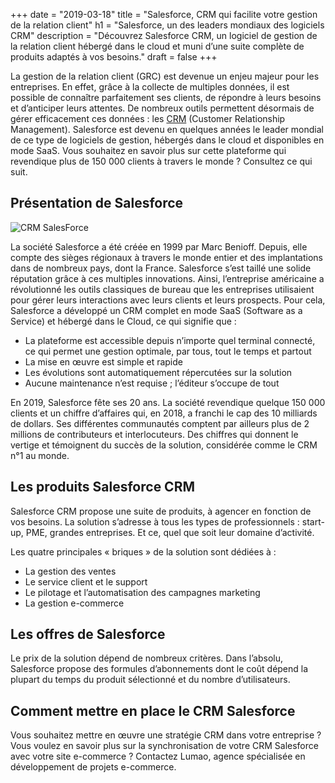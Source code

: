 +++
date = "2019-03-18"
title = "Salesforce, CRM qui facilite votre gestion de la relation client"
h1 = "Salesforce, un des leaders mondiaux des logiciels CRM"
description = "Découvrez Salesforce CRM, un logiciel de gestion de la relation client hébergé dans le cloud et muni d’une suite complète de produits adaptés à vos besoins."
draft = false
+++

La gestion de la relation client (GRC) est devenue un enjeu majeur pour les entreprises. En effet, grâce à la collecte de multiples données, il est possible de connaître parfaitement ses clients, de répondre à leurs besoins et d’anticiper leurs attentes. De nombreux outils permettent désormais de gérer efficacement ces données : les [CRM](/ecommerce/cms/magento/crm/) (Customer Relationship Management). Salesforce est devenu en quelques années le leader mondial de ce type de logiciels de gestion, hébergés dans le cloud et disponibles en mode SaaS. Vous souhaitez en savoir plus sur cette plateforme qui revendique plus de 150 000 clients à travers le monde ? Consultez ce qui suit.

## Présentation de Salesforce

<img class="animate zoomIn margin-auto" src="/images/crm/logo_salesforce.png" alt="CRM SalesForce" />

La société Salesforce a été créée en 1999 par Marc Benioff. Depuis, elle compte des sièges régionaux à travers le monde entier et des implantations dans de nombreux pays, dont la France. Salesforce s’est taillé une solide réputation grâce à ces multiples innovations. Ainsi, l’entreprise américaine a révolutionné les outils classiques de bureau que les entreprises utilisaient pour gérer leurs interactions avec leurs clients et leurs prospects. Pour cela, Salesforce a développé un CRM complet en mode SaaS (Software as a Service) et hébergé dans le Cloud, ce qui signifie que :

-	La plateforme est accessible depuis n’importe quel terminal connecté, ce qui permet une gestion optimale, par tous, tout le temps et partout
-	La mise en œuvre est simple et rapide
-	Les évolutions sont automatiquement répercutées sur la solution
-	Aucune maintenance n’est requise ; l’éditeur s’occupe de tout

En 2019, Salesforce fête ses 20 ans. La société revendique quelque 150 000 clients et un chiffre d’affaires qui, en 2018, a franchi le cap des 10 milliards de dollars. Ses différentes communautés comptent par ailleurs plus de 2 millions de contributeurs et interlocuteurs. Des chiffres qui donnent le vertige et témoignent du succès de la solution, considérée comme le CRM n°1 au monde.

## Les produits Salesforce CRM

Salesforce CRM propose une suite de produits, à agencer en fonction de vos besoins. La solution s’adresse à tous les types de professionnels : start-up, PME, grandes entreprises. Et ce, quel que soit leur domaine d’activité.

Les quatre principales « briques » de la solution sont dédiées à :

-	La gestion des ventes 
-	Le service client et le support
-	Le pilotage et l’automatisation des campagnes marketing
-	La gestion e-commerce

## Les offres de Salesforce 

Le prix de la solution dépend de nombreux critères. Dans l’absolu, Salesforce propose des formules d’abonnements dont le coût dépend la plupart du temps du produit sélectionné et du nombre d’utilisateurs.

## Comment mettre en place le CRM Salesforce

Vous souhaitez mettre en œuvre une stratégie CRM dans votre entreprise ? Vous voulez en savoir plus sur la synchronisation de votre CRM Salesforce avec votre site e-commerce ? Contactez Lumao, agence spécialisée en développement de projets e-commerce.